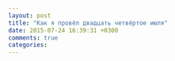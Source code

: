 ```yaml
---
layout: post
title: "Как я провёл двадцать четвёртое июля"
date: 2015-07-24 16:39:31 +0300
comments: true
categories: 
---
```

